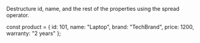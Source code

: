 Destructure id, name, and the rest of the properties using the spread operator.

const product = { id: 101, name: "Laptop", brand: "TechBrand", price: 1200, warranty: "2 years" };
